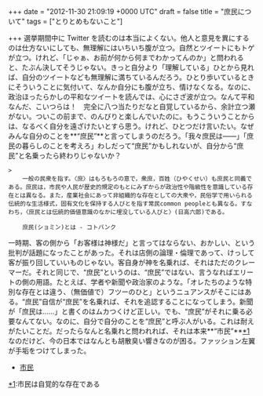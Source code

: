 
+++
date = "2012-11-30 21:09:19 +0000 UTC"
draft = false
title = "庶民について"
tags = ["とりとめもないこと"]

+++
選挙期間中に Twitter を読むのは本当によくない。他人と意見を異にするのは仕方ないにしても、無理解にはいちいち腹が立つ。自然とツイートにもトゲが立つ。けれど、「じゃぁ、お前が何から何までわかってんのか」と問われると、たぶん決してそうじゃない。きっと自分より「理解している」ひとから見れば、自分のツイートなども無理解に満ちているんだろう。ひとり歩いているときにそういうことに気付いて、なんか自分にも腹が立ち、情けなくなる。なのに、政治ほったらかしの平和なツイートを読んでは、心にさざ波が立つ。なんて平和なんだ、こいつらは！　完全に八つ当たりだなと自覚しているから、余計立つ瀬がない。ついこの前まで、のんびりと楽しんでいたのに。もうこういうことからは、なるべく自分を遠ざけたいとすら思う。けれど、ひとつだけ言いたい。なぜみんな自分のことを**“庶民”**と言ってしまうのだろう。「我々庶民は――」「庶民の暮らしのことを考えろ」わしだって“庶民”かもしれないが、自分から“庶民”と名乗ったら終わりじゃないか？

    >
        一般の民衆を指す。〈庶〉はもろもろの意で，衆庶，百姓（ひやくせい）も庶民と同義である。庶民は，市民や人民が歴史的規定のもとにみずからが政治性や階級性を意識している存在とは異なる。また，産業社会にあって非組織的な存在としての大衆や，民俗学で用いられる伝統的な生活様式，固有文化を保持する人びとを指す常民common peopleとも異なる。すなわち，〈庶民とは伝統的価値意識のなかに埋没している人びと〉(日高六郎)である。

        庶民(ショミン)とは - コトバンク
    
一時期、客の側から「お客様は神様だ」と言ってはならない、おかしい、という批判が話題になったことがあった。それは店側の論理・倫理であって、けっして客が振り回していいものじゃない。客自身が神を名乗れば、それはただのクレーマーだ。それと同じで、“庶民”というのは、“庶民”ではない、言うなればエリートの側の用語。たとえば、学者や新聞や政治家のような。「オレたちのような特別な存在とは違う、（無価値で）フツーのひと」というニュアンスがそこにはある。“庶民”自信が“庶民”を名乗れば、それを追認することになってしまう。新聞が「庶民は……」と書くのはムカつくけど正しい。でも、“庶民”がそれに乗る必要なんてない。なのに、自分で自分のことを“庶民”と呼ぶ人がいる。これは耐えがたいことだ。だったらなんと名乗れと問われれば、それは本来**“市民”**<a href="#f-3be88901" name="fn-3be88901" title="市民は自覚的な存在である">*1</a>なのだけど、今の日本ではなんとも胡散臭い響きなのが困る。ファッション左翼が手垢をつけてしまった。

<ul>
<li><a href="https://blog.daruyanagi.jp/category/%E5%B8%82%E6%B0%91">市民</a></li>
</ul><div class="footnote">
<a href="#fn-3be88901" name="f-3be88901" class="footnote-number">*1</a><span class="footnote-delimiter">:</span><span class="footnote-text">市民は自覚的な存在である</span>
</div>

